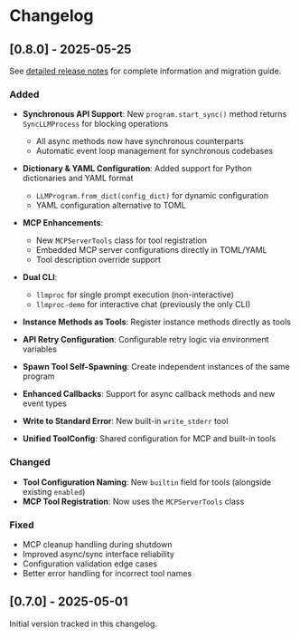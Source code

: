 # Changelog

## [0.8.0] - 2025-05-25

See [detailed release notes](docs/release_notes/RELEASE_NOTES_0.8.0.md) for complete information and migration guide.

### Added
- **Synchronous API Support**: New `program.start_sync()` method returns `SyncLLMProcess` for blocking operations
  - All async methods now have synchronous counterparts
  - Automatic event loop management for synchronous codebases
  
- **Dictionary & YAML Configuration**: Added support for Python dictionaries and YAML format
  - `LLMProgram.from_dict(config_dict)` for dynamic configuration
  - YAML configuration alternative to TOML
  
- **MCP Enhancements**:
  - New `MCPServerTools` class for tool registration
  - Embedded MCP server configurations directly in TOML/YAML
  - Tool description override support
  
- **Dual CLI**:
  - `llmproc` for single prompt execution (non-interactive)
  - `llmproc-demo` for interactive chat (previously the only CLI)
  
- **Instance Methods as Tools**: Register instance methods directly as tools
  
- **API Retry Configuration**: Configurable retry logic via environment variables
  
- **Spawn Tool Self-Spawning**: Create independent instances of the same program
  
- **Enhanced Callbacks**: Support for async callback methods and new event types
  
- **Write to Standard Error**: New built-in `write_stderr` tool
  
- **Unified ToolConfig**: Shared configuration for MCP and built-in tools

### Changed
- **Tool Configuration Naming**: New `builtin` field for tools (alongside existing `enabled`)
- **MCP Tool Registration**: Now uses the `MCPServerTools` class

### Fixed
- MCP cleanup handling during shutdown
- Improved async/sync interface reliability
- Configuration validation edge cases
- Better error handling for incorrect tool names

## [0.7.0] - 2025-05-01

Initial version tracked in this changelog.
